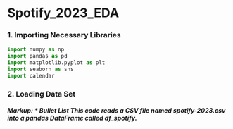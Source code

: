 # Spotify_2023_EDA
### 1. Importing Necessary Libraries
``` Python
import numpy as np
import pandas as pd
import matplotlib.pyplot as plt
import seaborn as sns
import calendar
```
### 2. Loading Data Set
##### Markup: * Bullet List This code reads a CSV file named spotify-2023.csv into a pandas DataFrame called df_spotify.

